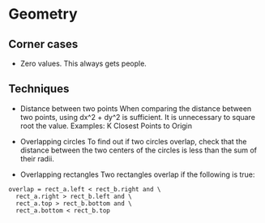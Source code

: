 # Geometry

## Corner cases

- Zero values. This always gets people.

## Techniques

- Distance between two points
  When comparing the distance between two points, using dx^2 + dy^2 is sufficient. It is unnecessary to square root the value. Examples: K Closest Points to Origin

- Overlapping circles
  To find out if two circles overlap, check that the distance between the two centers of the circles is less than the sum of their radii.

- Overlapping rectangles
  Two rectangles overlap if the following is true:

```
overlap = rect_a.left < rect_b.right and \
  rect_a.right > rect_b.left and \
  rect_a.top > rect_b.bottom and \
  rect_a.bottom < rect_b.top
```
